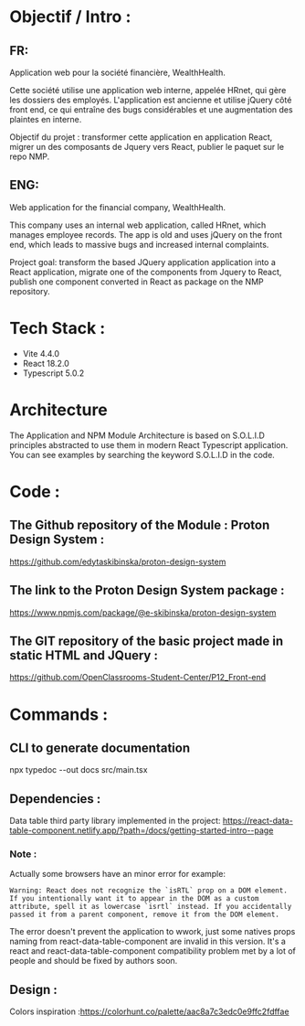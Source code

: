 # Objectif / Intro :

## FR: 
Application web pour la société financière, WealthHealth. 

Cette société utilise une application web interne, appelée HRnet, qui gère les dossiers des employés. L'application est ancienne et utilise jQuery côté front end, ce qui entraîne des bugs considérables et une augmentation des plaintes en interne. 

Objectif du projet : transformer cette application en application React, migrer un des composants de Jquery vers React, publier le paquet sur le repo NMP.

## ENG: 
Web application for the financial company, WealthHealth.

This company uses an internal web application, called HRnet, which manages employee records. The app is old and uses jQuery on the front end, which leads to massive bugs and increased internal complaints.

Project goal: transform  the based JQuery application application into a React application, migrate one of the components from Jquery to React, publish one component converted in React as package on the NMP repository.

# Tech Stack :
- Vite 4.4.0
- React 18.2.0
- Typescript 5.0.2

# Architecture

The Application and NPM Module Architecture is based on S.O.L.I.D principles abstracted to use them in modern React Typescript application.
You can see examples by searching the keyword S.O.L.I.D in the code.

# Code :
## The Github repository of the Module : Proton Design System :
https://github.com/edytaskibinska/proton-design-system


## The link to the Proton Design System package :

https://www.npmjs.com/package/@e-skibinska/proton-design-system

## The GIT repository of the basic project made in static HTML and JQuery :

https://github.com/OpenClassrooms-Student-Center/P12_Front-end

# Commands : 
## CLI to generate documentation 
 npx typedoc --out docs src/main.tsx

## Dependencies :
Data table third party library implemented in the project: https://react-data-table-component.netlify.app/?path=/docs/getting-started-intro--page

### Note :
Actually some browsers have an minor error for example: 
```
Warning: React does not recognize the `isRTL` prop on a DOM element. If you intentionally want it to appear in the DOM as a custom attribute, spell it as lowercase `isrtl` instead. If you accidentally passed it from a parent component, remove it from the DOM element.
```

The error doesn't prevent the application to wwork, just some natives props naming from react-data-table-component are invalid in this version. It's a react and react-data-table-component compatibility problem met by a lot of people and should be fixed by authors soon. 

## Design :
Colors inspiration :https://colorhunt.co/palette/aac8a7c3edc0e9ffc2fdffae